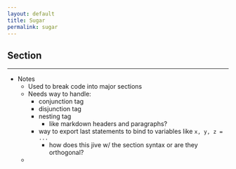 ```yaml
---
layout: default
title: Sugar
permalink: sugar
---
```



## Section
------------------------------------------------------------------------------------------------------------

* Notes
  * Used to break code into major sections
  * Needs way to handle:
    * conjunction tag
    * disjunction tag
    * nesting tag
      * like markdown headers and paragraphs?
    * way to export last statements to bind to variables like `x, y, z = ...`
      * how does this jive w/ the section syntax or are they orthogonal?
  * 
